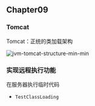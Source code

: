 ## Chapter09

### Tomcat
Tomcat：正统的类加载架构

![jvm-tomcat-structure-min-min](https://www.wailian.work/images/2019/04/19/jvm-tomcat-structure-min-min.png)

### 实现远程执行功能
在服务器执行临时代码
- `TestClassLoading`